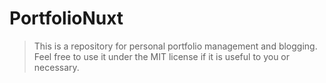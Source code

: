 # PortfolioNuxt

> This is a repository for personal portfolio management and blogging.
> Feel free to use it under the MIT license if it is useful to you or necessary.